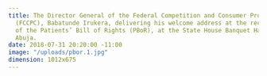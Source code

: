 ```yaml
---
title: The Director General of the Federal Competition and Consumer Protection Commission
  (FCCPC), Babatunde Irukera, delivering his welcome address at the recent launch
  of the Patients’ Bill of Rights (PBoR), at the State House Banquet Hall, Aso Villa,
  Abuja.
date: 2018-07-31 20:20:00 -11:00
image: "/uploads/pbor.1.jpg"
dimension: 1012x675
---
```


